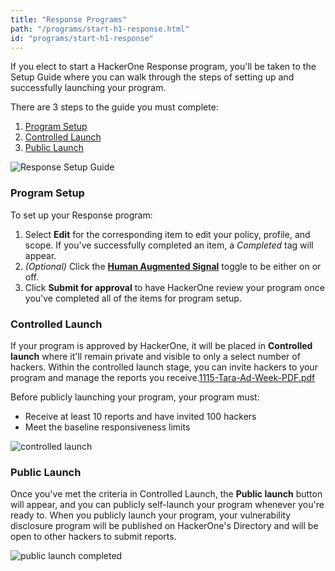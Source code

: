 ```yaml
---
title: "Response Programs"
path: "/programs/start-h1-response.html"
id: "programs/start-h1-response"
---
```


If you elect to start a HackerOne Response program, you'll be taken to the Setup Guide where you can walk through the steps of setting up and successfully launching your program.

There are 3 steps to the guide you must complete:
1. [Program Setup](#program-setup)
2. [Controlled Launch](#controlled-launch)
3. [Public Launch](#public-launch)

![Response Setup Guide](./images/h1-response-1.png)

### Program Setup
To set up your Response program:

1. Select **Edit** for the corresponding item to edit your policy, profile, and scope. If you've successfully completed an item, a *Completed* tag will appear.  
3. *(Optional)* Click the **[Human Augmented Signal](human-augmented-signal.html)** toggle to be either on or off.
4. Click **Submit for approval** to have HackerOne review your program once you've completed all of the items for program setup.

### Controlled Launch
If your program is approved by HackerOne, it will be placed in **Controlled launch** where it'll remain private and visible to only a select number of hackers. Within the controlled launch stage, you can invite hackers to your program and manage the reports you receive.[1115-Tara-Ad-Week-PDF.pdf](https://github.com/Hacker0x01/docs.hackerone.com/files/10134606/1115-Tara-Ad-Week-PDF.pdf)


Before publicly launching your program, your program must:
   * Receive at least 10 reports and have invited 100 hackers
   * Meet the baseline responsiveness limits

![controlled launch](./images/h1-response-2.png)

### Public Launch
Once you've met the criteria in Controlled Launch, the **Public launch** button will appear, and you can publicly self-launch your program whenever you're ready to. When you publicly launch your program, your vulnerability disclosure program will be published on HackerOne's Directory and will be open to other hackers to submit reports.

![public launch completed](./images/h1-response-3.png)
